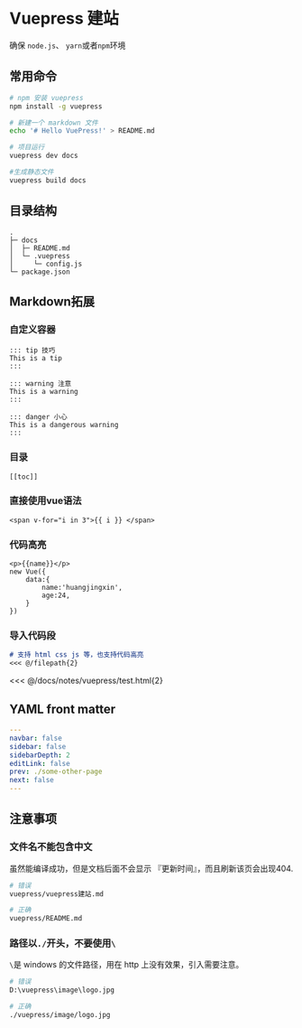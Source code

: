 # Vuepress 建站

确保 `node.js`、 `yarn`或者`npm`环境

## 常用命令

```bash
# npm 安装 vuepress
npm install -g vuepress

# 新建一个 markdown 文件
echo '# Hello VuePress!' > README.md

# 项目运行
vuepress dev docs

#生成静态文件
vuepress build docs
```

## 目录结构

```
.
├─ docs
│  ├─ README.md
│  └─ .vuepress
│     └─ config.js
└─ package.json
```

## Markdown拓展

### 自定义容器

```text
::: tip 技巧
This is a tip
:::

::: warning 注意
This is a warning
:::

::: danger 小心
This is a dangerous warning
:::
```

### 目录

```text
[[toc]]
```

### 直接使用vue语法

```vue
<span v-for="i in 3">{{ i }} </span>
```

### 代码高亮

```js{4}
<p>{{name}}</p>
new Vue({
    data:{
        name:'huangjingxin',
        age:24,
    }
})
```

### 导入代码段

```md
# 支持 html css js 等，也支持代码高亮 
<<< @/filepath{2}
```

<<< @/docs/notes/vuepress/test.html{2}


## YAML front matter

```yaml
---
navbar: false
sidebar: false
sidebarDepth: 2
editLink: false
prev: ./some-other-page
next: false
---
```

## 注意事项

### 文件名不能包含中文

虽然能编译成功，但是文档后面不会显示 『更新时间』，而且刷新该页会出现404.

```sh
# 错误
vuepress/vuepress建站.md

# 正确
vuepress/README.md
```

### 路径以`./`开头，不要使用`\`

`\`是 windows 的文件路径，用在 http 上没有效果，引入需要注意。

```bash
# 错误
D:\vuepress\image\logo.jpg

# 正确
./vuepress/image/logo.jpg
```











